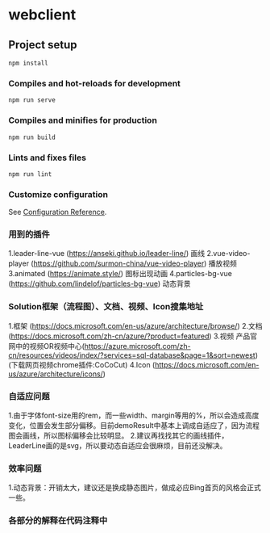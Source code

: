 # webclient

## Project setup
```
npm install
```

### Compiles and hot-reloads for development
```
npm run serve
```

### Compiles and minifies for production
```
npm run build
```

### Lints and fixes files
```
npm run lint
```

### Customize configuration
See [Configuration Reference](https://cli.vuejs.org/config/).

### 用到的插件
1.leader-line-vue (https://anseki.github.io/leader-line/) 画线
2.vue-video-player (https://github.com/surmon-china/vue-video-player) 播放视频
3.animated (https://animate.style/) 图标出现动画
4.particles-bg-vue (https://github.com/lindelof/particles-bg-vue) 动态背景
### Solution框架（流程图）、文档、视频、Icon搜集地址
1.框架 (https://docs.microsoft.com/en-us/azure/architecture/browse/)
2.文档 (https://docs.microsoft.com/zh-cn/azure/?product=featured)
3.视频 产品官网中的视频OR视频中心(https://azure.microsoft.com/zh-cn/resources/videos/index/?services=sql-database&page=1&sort=newest)
(下载网页视频chrome插件:CoCoCut)
4.Icon (https://docs.microsoft.com/en-us/azure/architecture/icons/)
### 自适应问题
1.由于字体font-size用的rem，而一些width、margin等用的%，所以会造成高度变化，位置会发生部分偏移。目前demoResult中基本上调成自适应了，因为流程图会画线，所以图标偏移会比较明显。
2.建议再找找其它的画线插件，LeaderLine画的是svg，所以要动态自适应会很麻烦，目前还没解决。
### 效率问题
1.动态背景：开销太大，建议还是换成静态图片，做成必应Bing首页的风格会正式一些。
### 各部分的解释在代码注释中
